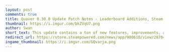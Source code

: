 ```yaml
---
layout: post
comments: true
title: Quaver 0.30.0 Update Patch Notes - Leaderboard Additions, Steam Workshop + More!
thumbnail: https://i.imgur.com/bkZVqU7.png
author: Swan
short_text: This update contains a ton of new features, improvements, and bug fixes. Please read below for all information...
redirect_url: https://store.steampowered.com/news/app/980610/view/2870472278450286876
ingame_thumbnail: https://i.imgur.com/GQvarja.png
---
```

